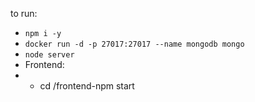 to run:
- ```npm i -y```
- ```docker run -d -p 27017:27017 --name mongodb mongo```
- ```node server```
- Frontend: 
- - cd /frontend-npm start

